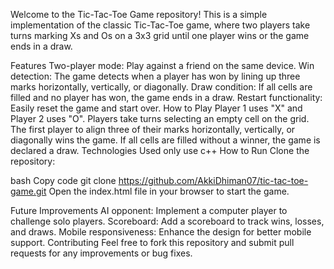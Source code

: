 Welcome to the Tic-Tac-Toe Game repository! This is a simple implementation of the classic Tic-Tac-Toe game, where two players take turns marking Xs and Os on a 3x3 grid until one player wins or the game ends in a draw.

Features
Two-player mode: Play against a friend on the same device.
Win detection: The game detects when a player has won by lining up three marks horizontally, vertically, or diagonally.
Draw condition: If all cells are filled and no player has won, the game ends in a draw.
Restart functionality: Easily reset the game and start over.
How to Play
Player 1 uses "X" and Player 2 uses "O".
Players take turns selecting an empty cell on the grid.
The first player to align three of their marks horizontally, vertically, or diagonally wins the game.
If all cells are filled without a winner, the game is declared a draw.
Technologies Used
only use c++
How to Run
Clone the repository:

bash
Copy code
git clone https://github.com/AkkiDhiman07/tic-tac-toe-game.git
Open the index.html file in your browser to start the game.

Future Improvements
AI opponent: Implement a computer player to challenge solo players.
Scoreboard: Add a scoreboard to track wins, losses, and draws.
Mobile responsiveness: Enhance the design for better mobile support.
Contributing
Feel free to fork this repository and submit pull requests for any improvements or bug fixes.
